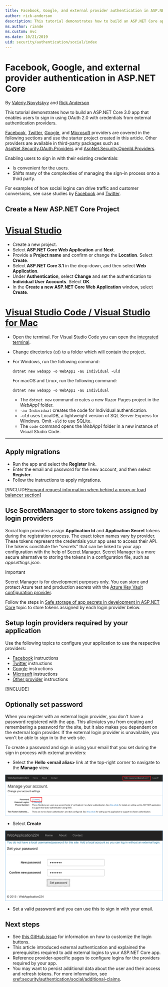 ```yaml
---
title: Facebook, Google, and external provider authentication in ASP.NET Core
author: rick-anderson
description: This tutorial demonstrates how to build an ASP.NET Core app using OAuth 2.0 with external authentication providers.
ms.author: riande
ms.custom: mvc
ms.date: 10/21/2019
uid: security/authentication/social/index
---
```

# Facebook, Google, and external provider authentication in ASP.NET Core

By [Valeriy Novytskyy](https://github.com/01binary) and [Rick Anderson](https://twitter.com/RickAndMSFT)

This tutorial demonstrates how to build an ASP.NET Core 3.0 app that enables users to sign in using OAuth 2.0 with credentials from external authentication providers.

[Facebook](xref:security/authentication/facebook-logins), [Twitter](xref:security/authentication/twitter-logins), [Google](xref:security/authentication/google-logins), and [Microsoft](xref:security/authentication/microsoft-logins) providers are covered in the following sections and use the starter project created in this article. Other providers are available in third-party packages such as [AspNet.Security.OAuth.Providers](https://github.com/aspnet-contrib/AspNet.Security.OAuth.Providers) and [AspNet.Security.OpenId.Providers](https://github.com/aspnet-contrib/AspNet.Security.OpenId.Providers).

Enabling users to sign in with their existing credentials:

* Is convenient for the users.
* Shifts many of the complexities of managing the sign-in process onto a third party.

For examples of how social logins can drive traffic and customer conversions, see case studies by [Facebook](https://www.facebook.com/unsupportedbrowser) and [Twitter](https://dev.twitter.com/resources/case-studies).

## Create a New ASP.NET Core Project

# [Visual Studio](#tab/visual-studio)

* Create a new project.
* Select **ASP.NET Core Web Application** and **Next**.
* Provide a **Project name** and confirm or change the **Location**. Select **Create**.
* Select **ASP.NET Core 3.1** in the drop-down, and then select **Web Application**.
* Under **Authentication**, select **Change** and set the authentication to **Individual User Accounts**. Select **OK**.
* In the **Create a new ASP.NET Core Web Application** window, select **Create**.

# [Visual Studio Code / Visual Studio for Mac](#tab/visual-studio-code+visual-studio-mac)

* Open the terminal.  For Visual Studio Code you can open the [integrated terminal](https://code.visualstudio.com/docs/editor/integrated-terminal).

* Change directories (`cd`) to a folder which will contain the project.

* For Windows, run the following command:

  ```dotnetcli
  dotnet new webapp -o WebApp1 -au Individual -uld
  ```

  For macOS and Linux, run the following command:

  ```dotnetcli
  dotnet new webapp -o WebApp1 -au Individual
  ```

  * The `dotnet new` command creates a new Razor Pages project in the *WebApp1* folder.
  * `-au Individual` creates the code for Individual authentication.
  * `-uld` uses LocalDB, a lightweight version of SQL Server Express for Windows. Omit `-uld` to use SQLite.
  * The `code` command opens the *WebApp1* folder in a new instance of Visual Studio Code.

---

## Apply migrations

* Run the app and select the **Register** link.
* Enter the email and password for the new account, and then select **Register**.
* Follow the instructions to apply migrations.

[!INCLUDE[Forward request information when behind a proxy or load balancer section](includes/forwarded-headers-middleware.md)]

## Use SecretManager to store tokens assigned by login providers

Social login providers assign **Application Id** and **Application Secret** tokens during the registration process. The exact token names vary by provider. These tokens represent the credentials your app uses to access their API. The tokens constitute the "secrets" that can be linked to your app configuration with the help of [Secret Manager](xref:security/app-secrets#secret-manager). Secret Manager is a more secure alternative to storing the tokens in a configuration file, such as *appsettings.json*.

> [!IMPORTANT]
> Secret Manager is for development purposes only. You can store and protect Azure test and production secrets with the [Azure Key Vault configuration provider](xref:security/key-vault-configuration).

Follow the steps in [Safe storage of app secrets in development in ASP.NET Core](xref:security/app-secrets) topic to store tokens assigned by each login provider below.

## Setup login providers required by your application

Use the following topics to configure your application to use the respective providers:

* [Facebook](xref:security/authentication/facebook-logins) instructions
* [Twitter](xref:security/authentication/twitter-logins) instructions
* [Google](xref:security/authentication/google-logins) instructions
* [Microsoft](xref:security/authentication/microsoft-logins) instructions
* [Other provider](xref:security/authentication/otherlogins) instructions

[!INCLUDE[](includes/chain-auth-providers.md)]

## Optionally set password

When you register with an external login provider, you don't have a password registered with the app. This alleviates you from creating and remembering a password for the site, but it also makes you dependent on the external login provider. If the external login provider is unavailable, you won't be able to sign in to the web site.

To create a password and sign in using your email that you set during the sign in process with external providers:

* Select the **Hello &lt;email alias&gt;** link at the top-right corner to navigate to the **Manage** view.

![Web application Manage view](index/_static/pass1a.png)

* Select **Create**

![Set your password page](index/_static/pass2a.png)

* Set a valid password and you can use this to sign in with your email.

## Next steps

* See [this GitHub issue](https://github.com/aspnet/AspNetCore.Docs/issues/10563) for information on how to customize the login buttons.
* This article introduced external authentication and explained the prerequisites required to add external logins to your ASP.NET Core app.
* Reference provider-specific pages to configure logins for the providers required by your app.
* You may want to persist additional data about the user and their access and refresh tokens. For more information, see <xref:security/authentication/social/additional-claims>.
